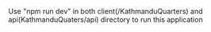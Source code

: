 Use "npm run dev" in both client(/KathmanduQuarters) and api(KathmanduQuaters/api) directory to run this application
